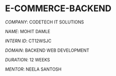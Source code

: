 # E-COMMERCE-BACKEND

*COMPANY*: CODETECH IT SOLUTIONS

*NAME*: MOHIT DAMLE

*INTERN ID*: CT12WSJC

*DOMAIN*: BACKEND WEB DEVELOPMENT

*DURATION*: 12 WEEKS

*MENTOR*: NEELA SANTOSH
